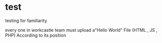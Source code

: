 test
====

testing for familiarity 

every one in workcastle team must upload a"Hello World" File (HTML , JS , PHP) According to its position  
